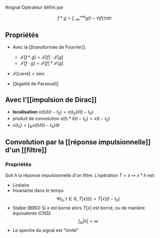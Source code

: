 #signal
Opérateur défini par

$$
f \ast g = \int_{-\infty}^{+\infty} g(t-\tau) f(\tau) \mathrm{d}\tau
$$

## Propriétés

- Avec la [[transformée de Fourrier]]: 
	- $\mathcal{F}[f \ast g] = \mathcal{F}[f]\cdot \mathcal{F}[g]$
	- $\mathcal{F}[f\cdot g] = \mathcal{F}[f] \ast \mathcal{F}[g]$

- $\mathcal{F}[\text{carré}] = \text{sinc}$

- [[égalité de Parseval]]

## Avec l'[[impulsion de Dirac]]
- **localisation** $x(t)\delta(t-t_0) = x(t_0)\delta(t-t_0)$
- produit de convolution $x(t)\ast \delta(t-t_0) = x(t-t_0)$
- $x(t_0) = \int_\mathbb{R} x(t) \delta(t-t_0) \mathrm{d}t$


## Convolution par la [[réponse impulsionnelle]] d'un [[filtre]]

### Propriétés

Soit $h$ la réponse impulsionnelle d'un filtre. L'opération $T = x \mapsto x \ast h$ est:

- Linéaire
- Invariante dans le temps $$\forall t_0, t \in \mathbb{R}, T[x](t) = T[x](t-t_0)$$
- Stable (BIBO)
   Si $x$ est borné alors $T[x]$ est borné, ou de manière équivalente (CNS) $$\int_\mathbb{R} |h| < \infty$$
- Le spectre du signal est "limité"

